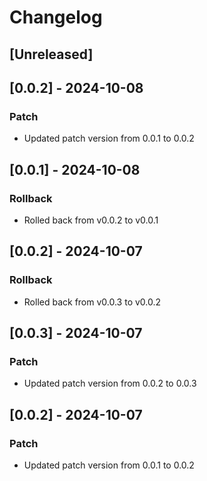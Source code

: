 # Changelog

## [Unreleased]

## [0.0.2] - 2024-10-08
### Patch
- Updated patch version from 0.0.1 to 0.0.2

## [0.0.1] - 2024-10-08
### Rollback
- Rolled back from v0.0.2 to v0.0.1

## [0.0.2] - 2024-10-07
### Rollback
- Rolled back from v0.0.3 to v0.0.2

## [0.0.3] - 2024-10-07
### Patch
- Updated patch version from 0.0.2 to 0.0.3

## [0.0.2] - 2024-10-07
### Patch
- Updated patch version from 0.0.1 to 0.0.2
